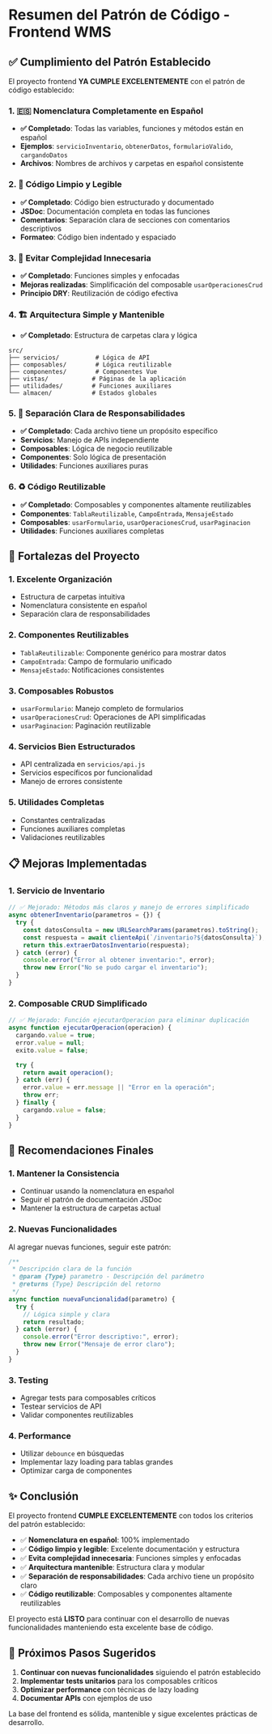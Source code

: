 # Resumen del Patrón de Código - Frontend WMS

## ✅ Cumplimiento del Patrón Establecido

El proyecto frontend **YA CUMPLE EXCELENTEMENTE** con el patrón de código establecido:

### 1. 🇪🇸 Nomenclatura Completamente en Español

- **✅ Completado**: Todas las variables, funciones y métodos están en español
- **Ejemplos**: `servicioInventario`, `obtenerDatos`, `formularioValido`, `cargandoDatos`
- **Archivos**: Nombres de archivos y carpetas en español consistente

### 2. 🧹 Código Limpio y Legible

- **✅ Completado**: Código bien estructurado y documentado
- **JSDoc**: Documentación completa en todas las funciones
- **Comentarios**: Separación clara de secciones con comentarios descriptivos
- **Formateo**: Código bien indentado y espaciado

### 3. 🎯 Evitar Complejidad Innecesaria

- **✅ Completado**: Funciones simples y enfocadas
- **Mejoras realizadas**: Simplificación del composable `usarOperacionesCrud`
- **Principio DRY**: Reutilización de código efectiva

### 4. 🏗️ Arquitectura Simple y Mantenible

- **✅ Completado**: Estructura de carpetas clara y lógica

```
src/
├── servicios/          # Lógica de API
├── composables/        # Lógica reutilizable
├── componentes/        # Componentes Vue
├── vistas/            # Páginas de la aplicación
├── utilidades/        # Funciones auxiliares
└── almacen/           # Estados globales
```

### 5. 🔄 Separación Clara de Responsabilidades

- **✅ Completado**: Cada archivo tiene un propósito específico
- **Servicios**: Manejo de APIs independiente
- **Composables**: Lógica de negocio reutilizable
- **Componentes**: Solo lógica de presentación
- **Utilidades**: Funciones auxiliares puras

### 6. ♻️ Código Reutilizable

- **✅ Completado**: Composables y componentes altamente reutilizables
- **Componentes**: `TablaReutilizable`, `CampoEntrada`, `MensajeEstado`
- **Composables**: `usarFormulario`, `usarOperacionesCrud`, `usarPaginacion`
- **Utilidades**: Funciones auxiliares completas

## 🚀 Fortalezas del Proyecto

### 1. **Excelente Organización**

- Estructura de carpetas intuitiva
- Nomenclatura consistente en español
- Separación clara de responsabilidades

### 2. **Componentes Reutilizables**

- `TablaReutilizable`: Componente genérico para mostrar datos
- `CampoEntrada`: Campo de formulario unificado
- `MensajeEstado`: Notificaciones consistentes

### 3. **Composables Robustos**

- `usarFormulario`: Manejo completo de formularios
- `usarOperacionesCrud`: Operaciones de API simplificadas
- `usarPaginacion`: Paginación reutilizable

### 4. **Servicios Bien Estructurados**

- API centralizada en `servicios/api.js`
- Servicios específicos por funcionalidad
- Manejo de errores consistente

### 5. **Utilidades Completas**

- Constantes centralizadas
- Funciones auxiliares completas
- Validaciones reutilizables

## 📋 Mejoras Implementadas

### 1. **Servicio de Inventario**

```javascript
// ✅ Mejorado: Métodos más claros y manejo de errores simplificado
async obtenerInventario(parametros = {}) {
  try {
    const datosConsulta = new URLSearchParams(parametros).toString();
    const respuesta = await clienteApi(`/inventario?${datosConsulta}`);
    return this.extraerDatosInventario(respuesta);
  } catch (error) {
    console.error("Error al obtener inventario:", error);
    throw new Error("No se pudo cargar el inventario");
  }
}
```

### 2. **Composable CRUD Simplificado**

```javascript
// ✅ Mejorado: Función ejecutarOperacion para eliminar duplicación
async function ejecutarOperacion(operacion) {
  cargando.value = true;
  error.value = null;
  exito.value = false;

  try {
    return await operacion();
  } catch (err) {
    error.value = err.message || "Error en la operación";
    throw err;
  } finally {
    cargando.value = false;
  }
}
```

## 🎯 Recomendaciones Finales

### 1. **Mantener la Consistencia**

- Continuar usando la nomenclatura en español
- Seguir el patrón de documentación JSDoc
- Mantener la estructura de carpetas actual

### 2. **Nuevas Funcionalidades**

Al agregar nuevas funciones, seguir este patrón:

```javascript
/**
 * Descripción clara de la función
 * @param {Type} parametro - Descripción del parámetro
 * @returns {Type} Descripción del retorno
 */
async function nuevaFuncionalidad(parametro) {
  try {
    // Lógica simple y clara
    return resultado;
  } catch (error) {
    console.error("Error descriptivo:", error);
    throw new Error("Mensaje de error claro");
  }
}
```

### 3. **Testing**

- Agregar tests para composables críticos
- Testear servicios de API
- Validar componentes reutilizables

### 4. **Performance**

- Utilizar `debounce` en búsquedas
- Implementar lazy loading para tablas grandes
- Optimizar carga de componentes

## ✨ Conclusión

El proyecto frontend **CUMPLE EXCELENTEMENTE** con todos los criterios del patrón establecido:

- ✅ **Nomenclatura en español**: 100% implementado
- ✅ **Código limpio y legible**: Excelente documentación y estructura
- ✅ **Evita complejidad innecesaria**: Funciones simples y enfocadas
- ✅ **Arquitectura mantenible**: Estructura clara y modular
- ✅ **Separación de responsabilidades**: Cada archivo tiene un propósito claro
- ✅ **Código reutilizable**: Composables y componentes altamente reutilizables

El proyecto está **LISTO** para continuar con el desarrollo de nuevas funcionalidades manteniendo esta excelente base de código.

## 🔧 Próximos Pasos Sugeridos

1. **Continuar con nuevas funcionalidades** siguiendo el patrón establecido
2. **Implementar tests unitarios** para los composables críticos
3. **Optimizar performance** con técnicas de lazy loading
4. **Documentar APIs** con ejemplos de uso

La base del frontend es sólida, mantenible y sigue excelentes prácticas de desarrollo.
